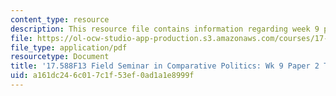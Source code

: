 ```yaml
---
content_type: resource
description: This resource file contains information regarding week 9 paper 2 topics.
file: https://ol-ocw-studio-app-production.s3.amazonaws.com/courses/17-588-field-seminar-in-comparative-politics-fall-2013/a161dc246c017c1f53ef0ad1a1e8999f_MIT17_588F13_Week9Paper2.pdf
file_type: application/pdf
resourcetype: Document
title: '17.588F13 Field Seminar in Comparative Politics: Wk 9 Paper 2 Topics'
uid: a161dc24-6c01-7c1f-53ef-0ad1a1e8999f
---
```

